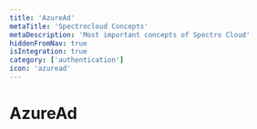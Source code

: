 ```yaml
---
title: 'AzureAd'
metaTitle: 'Spectrocloud Concepts'
metaDescription: 'Most important concepts of Spectro Cloud'
hiddenFromNav: true
isIntegration: true
category: ['authentication']
icon: 'azuread'
---
```


# AzureAd

